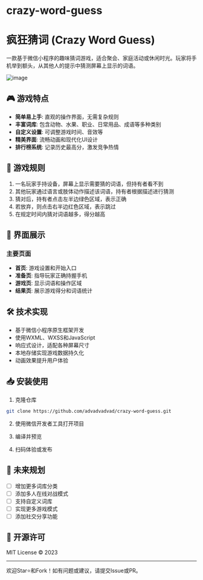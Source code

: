 # crazy-word-guess

# 疯狂猜词 (Crazy Word Guess)

一款基于微信小程序的趣味猜词游戏，适合聚会、家庭活动或休闲时光。玩家将手机举到额头，从其他人的提示中猜测屏幕上显示的词语。

![image](https://github.com/user-attachments/assets/5eec42c1-62a3-4a26-bd2f-15f7db308bb3)


## 🎮 游戏特点

- **简单易上手**: 直观的操作界面，无需复杂规则
- **丰富词库**: 包含动物、水果、职业、日常用品、成语等多种类别
- **自定义设置**: 可调整游戏时间、音效等
- **精美界面**: 流畅动画和现代化UI设计
- **排行榜系统**: 记录历史最高分，激发竞争热情

## 🎯 游戏规则

1. 一名玩家手持设备，屏幕上显示需要猜的词语，但持有者看不到
2. 其他玩家通过语言或肢体动作描述该词语，持有者根据描述进行猜测
3. 猜对后，持有者点击左半边绿色区域，表示正确
4. 若放弃，则点击右半边红色区域，表示跳过
5. 在规定时间内猜对词语越多，得分越高

## 📱 界面展示

### 主要页面
- **首页**: 游戏设置和开始入口
- **准备页**: 指导玩家正确持握手机
- **游戏页**: 显示词语和操作区域
- **结果页**: 展示游戏得分和词语统计

## 🛠️ 技术实现

- 基于微信小程序原生框架开发
- 使用WXML、WXSS和JavaScript
- 响应式设计，适配各种屏幕尺寸
- 本地存储实现游戏数据持久化
- 动画效果提升用户体验

## 📥 安装使用

1. 克隆仓库
```bash
git clone https://github.com/advadvadvad/crazy-word-guess.git
```

2. 使用微信开发者工具打开项目

3. 编译并预览

4. 扫码体验或发布

## 🔮 未来规划

- [ ] 增加更多词库分类
- [ ] 添加多人在线对战模式
- [ ] 支持自定义词库
- [ ] 实现更多游戏模式
- [ ] 添加社交分享功能

## 📄 开源许可

MIT License © 2023

---

欢迎Star⭐和Fork！如有问题或建议，请提交Issue或PR。
